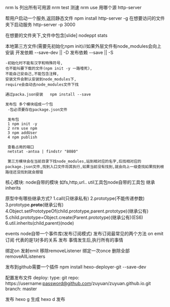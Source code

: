 nrm ls 列出所有可用源
nrm test 测速
nrm use 用哪个源
http-server

帮用户启动一个服务,返回静态文件
npm install http-server -g
在想要访问的文件夹下启动服务
http-server -p 3000

在想要的文件夹下,文件中包含[slide]
nodeppt stats

本地第三方文件(需要先初始化npm init)//如果外层文件有node_modules会向上安装
    开发依赖 --save-dev  ||  -D
    发布依赖 --save  ||  -S

    -初始化时不能有汉字和特殊符号,
    也不能叫要下载的文件(npm init -y 一路噎死),
    不能自己安自己,不能包含注释,
    安装文件会默认安装到node_modules下,
    require会自动去node_modules文件下找

    通过packa.json安装   npm install --save

    发布包 多个模块组成一个包
     -包必须要存在package.json文件

     发布包
     1 npm init -y
     2 nrm use npm
     3 npm addUser
     4 npm publish
     
     查看占用的端口
     netstat -antoa | findstr "8080"
     
     第三方模块会在当前目录下找node_modules,站到相对应的名字,后找相对应的package.json文件,找到入口文件将其执行,如果当前没有找到,就会向上一级查找如果找到根路径还没找到就会报错

核心模块:
node自带的模块 如fs,http,url..
util工具包node自带的工具包 继承inherits

原型中有哪些继承方式?
1.call(只继承私有)
2.prototype(不能传递参数)
3.prototype.__proto__(继承公有)
4.Object.setPrototypeOf(child.prototype,parent.prototype)(继承公有)
5.child.prototype=Object.create(Parent.prototype)(继承公有)(ES6)
6.util.inherits(child,parent)(node)

events node自带一个事件库(发布订阅模式)
发布订阅最常见的两个方法 on emit
订阅 代表的是1对多的关系
发布 事情发生后,执行所有的事情

绑定on
发射emit
移除removeListener
绑定一次once
删除全部removeAllListeners

发布到github需要一个插件
npm install hexo-deployer-git --save-dev

配置发布文件
deploy:
  type: git
  repo: https://username:password@github.com/zuyuan/zuyuan.github.io.git
  branch: master

发布
hexo g 生成
hexo  d 发布